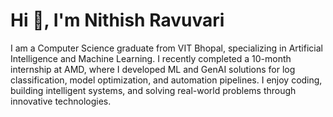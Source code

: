 <h1 align="left">Hi 👋, I'm Nithish Ravuvari</h1>

<p align="left">
I am a Computer Science graduate from VIT Bhopal, specializing in Artificial Intelligence and Machine Learning. I recently completed a 10-month internship at AMD, where I developed ML and GenAI solutions for log classification, model optimization, and automation pipelines. I enjoy coding, building intelligent systems, and solving real-world problems through innovative technologies.
</p>

